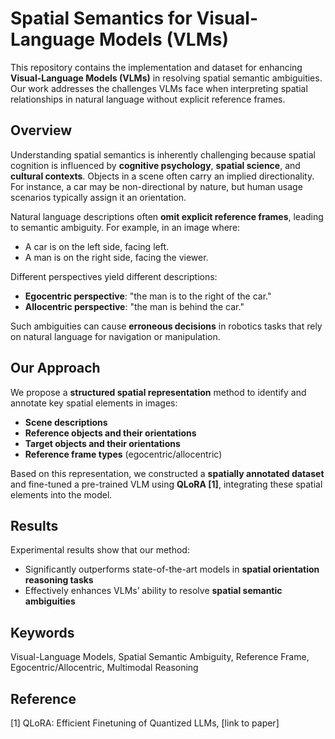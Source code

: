 # Spatial Semantics for Visual-Language Models (VLMs)

This repository contains the implementation and dataset for enhancing **Visual-Language Models (VLMs)** in resolving spatial semantic ambiguities. Our work addresses the challenges VLMs face when interpreting spatial relationships in natural language without explicit reference frames.

## Overview

Understanding spatial semantics is inherently challenging because spatial cognition is influenced by **cognitive psychology**, **spatial science**, and **cultural contexts**. Objects in a scene often carry an implied directionality. For instance, a car may be non-directional by nature, but human usage scenarios typically assign it an orientation.  

Natural language descriptions often **omit explicit reference frames**, leading to semantic ambiguity. For example, in an image where:

- A car is on the left side, facing left.
- A man is on the right side, facing the viewer.

Different perspectives yield different descriptions:

- **Egocentric perspective**: "the man is to the right of the car."
- **Allocentric perspective**: "the man is behind the car."

Such ambiguities can cause **erroneous decisions** in robotics tasks that rely on natural language for navigation or manipulation.

## Our Approach

We propose a **structured spatial representation** method to identify and annotate key spatial elements in images:

- **Scene descriptions**
- **Reference objects and their orientations**
- **Target objects and their orientations**
- **Reference frame types** (egocentric/allocentric)

Based on this representation, we constructed a **spatially annotated dataset** and fine-tuned a pre-trained VLM using **QLoRA [1]**, integrating these spatial elements into the model.

## Results

Experimental results show that our method:

- Significantly outperforms state-of-the-art models in **spatial orientation reasoning tasks**
- Effectively enhances VLMs’ ability to resolve **spatial semantic ambiguities**

## Keywords

Visual-Language Models, Spatial Semantic Ambiguity, Reference Frame, Egocentric/Allocentric, Multimodal Reasoning

## Reference

[1] QLoRA: Efficient Finetuning of Quantized LLMs, [link to paper]

